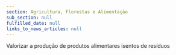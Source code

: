 ```yaml
---
section: Agricultura, Florestas e Alimentação
sub_section: null
fulfilled_date: null
links_to_news_articles: null
---
```


Valorizar a produção de produtos alimentares isentos de resíduos